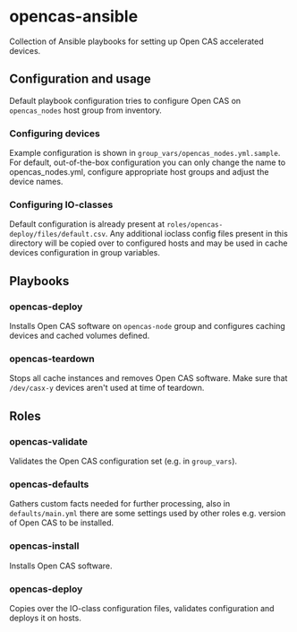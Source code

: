 # opencas-ansible
Collection of Ansible playbooks for setting up Open CAS accelerated devices.

## Configuration and usage
Default playbook configuration tries to configure Open CAS on `opencas_nodes`
host group from inventory.

### Configuring devices
Example configuration is shown in `group_vars/opencas_nodes.yml.sample`.
For default, out-of-the-box configuration you can only change the name to opencas_nodes.yml,
configure appropriate host groups and adjust the device names.

### Configuring IO-classes
Default configuration is already present at `roles/opencas-deploy/files/default.csv`.
Any additional ioclass config files present in this directory will be copied over to
configured hosts and may be used in cache devices configuration in group variables.

## Playbooks
### opencas-deploy
Installs Open CAS software on `opencas-node` group and configures caching devices
and cached volumes defined.

### opencas-teardown
Stops all cache instances and removes Open CAS software. Make sure that
`/dev/casx-y` devices aren't used at time of teardown.

## Roles
### opencas-validate
Validates the Open CAS configuration set (e.g. in `group_vars`).

### opencas-defaults
Gathers custom facts needed for further processing, also in `defaults/main.yml`
there are some settings used by other roles e.g. version of Open CAS to be installed.

### opencas-install
Installs Open CAS software.

### opencas-deploy
Copies over the IO-class configuration files, validates configuration and deploys
it on hosts.

